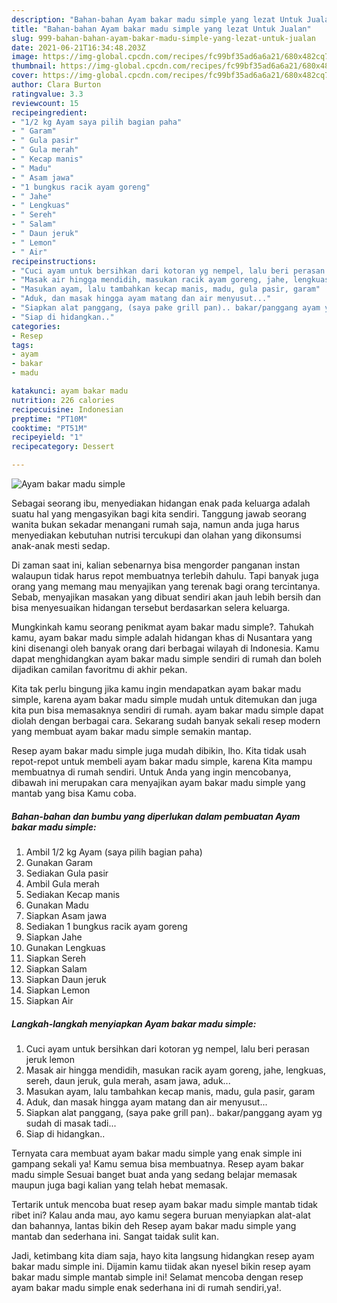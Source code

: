 ```yaml
---
description: "Bahan-bahan Ayam bakar madu simple yang lezat Untuk Jualan"
title: "Bahan-bahan Ayam bakar madu simple yang lezat Untuk Jualan"
slug: 999-bahan-bahan-ayam-bakar-madu-simple-yang-lezat-untuk-jualan
date: 2021-06-21T16:34:48.203Z
image: https://img-global.cpcdn.com/recipes/fc99bf35ad6a6a21/680x482cq70/ayam-bakar-madu-simple-foto-resep-utama.jpg
thumbnail: https://img-global.cpcdn.com/recipes/fc99bf35ad6a6a21/680x482cq70/ayam-bakar-madu-simple-foto-resep-utama.jpg
cover: https://img-global.cpcdn.com/recipes/fc99bf35ad6a6a21/680x482cq70/ayam-bakar-madu-simple-foto-resep-utama.jpg
author: Clara Burton
ratingvalue: 3.3
reviewcount: 15
recipeingredient:
- "1/2 kg Ayam saya pilih bagian paha"
- " Garam"
- " Gula pasir"
- " Gula merah"
- " Kecap manis"
- " Madu"
- " Asam jawa"
- "1 bungkus racik ayam goreng"
- " Jahe"
- " Lengkuas"
- " Sereh"
- " Salam"
- " Daun jeruk"
- " Lemon"
- " Air"
recipeinstructions:
- "Cuci ayam untuk bersihkan dari kotoran yg nempel, lalu beri perasan jeruk lemon"
- "Masak air hingga mendidih, masukan racik ayam goreng, jahe, lengkuas, sereh, daun jeruk, gula merah, asam jawa, aduk..."
- "Masukan ayam, lalu tambahkan kecap manis, madu, gula pasir, garam"
- "Aduk, dan masak hingga ayam matang dan air menyusut..."
- "Siapkan alat panggang, (saya pake grill pan).. bakar/panggang ayam yg sudah di masak tadi..."
- "Siap di hidangkan.."
categories:
- Resep
tags:
- ayam
- bakar
- madu

katakunci: ayam bakar madu 
nutrition: 226 calories
recipecuisine: Indonesian
preptime: "PT10M"
cooktime: "PT51M"
recipeyield: "1"
recipecategory: Dessert

---
```



![Ayam bakar madu simple](https://img-global.cpcdn.com/recipes/fc99bf35ad6a6a21/680x482cq70/ayam-bakar-madu-simple-foto-resep-utama.jpg)

Sebagai seorang ibu, menyediakan hidangan enak pada keluarga adalah suatu hal yang mengasyikan bagi kita sendiri. Tanggung jawab seorang  wanita bukan sekadar menangani rumah saja, namun anda juga harus menyediakan kebutuhan nutrisi tercukupi dan olahan yang dikonsumsi anak-anak mesti sedap.

Di zaman  saat ini, kalian sebenarnya bisa mengorder panganan instan walaupun tidak harus repot membuatnya terlebih dahulu. Tapi banyak juga orang yang memang mau menyajikan yang terenak bagi orang tercintanya. Sebab, menyajikan masakan yang dibuat sendiri akan jauh lebih bersih dan bisa menyesuaikan hidangan tersebut berdasarkan selera keluarga. 



Mungkinkah kamu seorang penikmat ayam bakar madu simple?. Tahukah kamu, ayam bakar madu simple adalah hidangan khas di Nusantara yang kini disenangi oleh banyak orang dari berbagai wilayah di Indonesia. Kamu dapat menghidangkan ayam bakar madu simple sendiri di rumah dan boleh dijadikan camilan favoritmu di akhir pekan.

Kita tak perlu bingung jika kamu ingin mendapatkan ayam bakar madu simple, karena ayam bakar madu simple mudah untuk ditemukan dan juga kita pun bisa memasaknya sendiri di rumah. ayam bakar madu simple dapat diolah dengan berbagai cara. Sekarang sudah banyak sekali resep modern yang membuat ayam bakar madu simple semakin mantap.

Resep ayam bakar madu simple juga mudah dibikin, lho. Kita tidak usah repot-repot untuk membeli ayam bakar madu simple, karena Kita mampu membuatnya di rumah sendiri. Untuk Anda yang ingin mencobanya, dibawah ini merupakan cara menyajikan ayam bakar madu simple yang mantab yang bisa Kamu coba.

<!--inarticleads1-->

##### Bahan-bahan dan bumbu yang diperlukan dalam pembuatan Ayam bakar madu simple:

1. Ambil 1/2 kg Ayam (saya pilih bagian paha)
1. Gunakan  Garam
1. Sediakan  Gula pasir
1. Ambil  Gula merah
1. Sediakan  Kecap manis
1. Gunakan  Madu
1. Siapkan  Asam jawa
1. Sediakan 1 bungkus racik ayam goreng
1. Siapkan  Jahe
1. Gunakan  Lengkuas
1. Siapkan  Sereh
1. Siapkan  Salam
1. Siapkan  Daun jeruk
1. Siapkan  Lemon
1. Siapkan  Air




<!--inarticleads2-->

##### Langkah-langkah menyiapkan Ayam bakar madu simple:

1. Cuci ayam untuk bersihkan dari kotoran yg nempel, lalu beri perasan jeruk lemon
1. Masak air hingga mendidih, masukan racik ayam goreng, jahe, lengkuas, sereh, daun jeruk, gula merah, asam jawa, aduk...
1. Masukan ayam, lalu tambahkan kecap manis, madu, gula pasir, garam
1. Aduk, dan masak hingga ayam matang dan air menyusut...
1. Siapkan alat panggang, (saya pake grill pan).. bakar/panggang ayam yg sudah di masak tadi...
1. Siap di hidangkan..




Ternyata cara membuat ayam bakar madu simple yang enak simple ini gampang sekali ya! Kamu semua bisa membuatnya. Resep ayam bakar madu simple Sesuai banget buat anda yang sedang belajar memasak maupun juga bagi kalian yang telah hebat memasak.

Tertarik untuk mencoba buat resep ayam bakar madu simple mantab tidak ribet ini? Kalau anda mau, ayo kamu segera buruan menyiapkan alat-alat dan bahannya, lantas bikin deh Resep ayam bakar madu simple yang mantab dan sederhana ini. Sangat taidak sulit kan. 

Jadi, ketimbang kita diam saja, hayo kita langsung hidangkan resep ayam bakar madu simple ini. Dijamin kamu tiidak akan nyesel bikin resep ayam bakar madu simple mantab simple ini! Selamat mencoba dengan resep ayam bakar madu simple enak sederhana ini di rumah sendiri,ya!.

